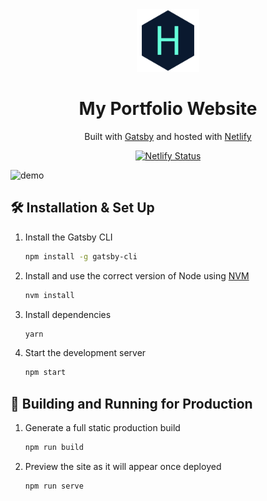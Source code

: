 <div align="center">
  <img alt="Logo" src="https://raw.githubusercontent.com/mucchu/Portfolio/main/src/images/logo.png" width="100" />
</div>
<h1 align="center">
  My Portfolio Website
</h1>
<p align="center">
  Built with <a href="https://www.gatsbyjs.org/" target="_blank">Gatsby</a> and hosted with <a href="https://www.netlify.com/" target="_blank">Netlify</a>
</p>

<p align="center">
  <a href="https://app.netlify.com/sites/fastidious-rabanadas-c90075/deploys" target="_blank">
    <img src="https://api.netlify.com/api/v1/badges/446e791f-884c-429f-ac4f-7dbaf61f31e8/deploy-status" alt="Netlify Status" />
  </a>
</p>

![demo](https://raw.githubusercontent.com/bchiang7/v4/main/src/images/demo.png)

## 🛠 Installation & Set Up

1. Install the Gatsby CLI

   ```sh
   npm install -g gatsby-cli
   ```

2. Install and use the correct version of Node using [NVM](https://github.com/nvm-sh/nvm)

   ```sh
   nvm install
   ```

3. Install dependencies

   ```sh
   yarn
   ```

4. Start the development server

   ```sh
   npm start
   ```

## 🚀 Building and Running for Production

1. Generate a full static production build

   ```sh
   npm run build
   ```

1. Preview the site as it will appear once deployed

   ```sh
   npm run serve
   ```
